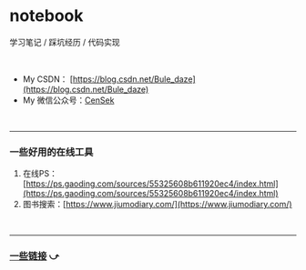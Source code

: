 # notebook
学习笔记 / 踩坑经历 / 代码实现

<br>

- My CSDN： [https://blog.csdn.net/Bule_daze](https://blog.csdn.net/Bule_daze)
- My 微信公众号：[CenSek](https://mp.weixin.qq.com/mp/profile_ext?action=home&__biz=MzUzNjUwODM3NA==&scene=124#wechat_redirect)

<br><hr>
### 一些好用的在线工具
1. 在线PS：[https://ps.gaoding.com/sources/55325608b611920ec4/index.html](https://ps.gaoding.com/sources/55325608b611920ec4/index.html)
2. 图书搜索：[https://www.jiumodiary.com/](https://www.jiumodiary.com/)

<br><hr>

### [一些链接](https://github.com/censek/notebook/blob/master/%E9%93%BE%E6%8E%A5%E5%88%86%E4%BA%AB.md) ⤻
